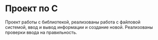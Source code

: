 # Проект по C

Проект работы с библиотекой, реализованы работа с файловой системой, ввод и вывод информации и создание новой. Реализованы проверки ввода на правильность.
